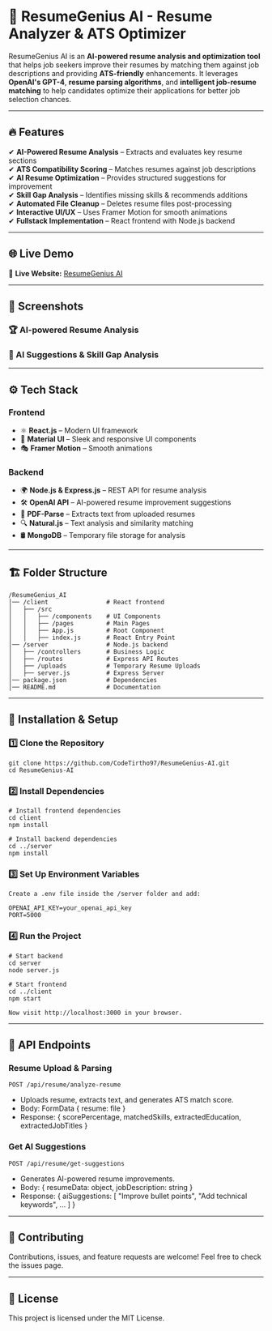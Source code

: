 # 🚀 ResumeGenius AI - Resume Analyzer & ATS Optimizer

ResumeGenius AI is an **AI-powered resume analysis and optimization tool** that helps job seekers improve their resumes by matching them against job descriptions and providing **ATS-friendly** enhancements. It leverages **OpenAI's GPT-4**, **resume parsing algorithms**, and **intelligent job-resume matching** to help candidates optimize their applications for better job selection chances.



---

## 🔥 Features

✔ **AI-Powered Resume Analysis** – Extracts and evaluates key resume sections  
✔ **ATS Compatibility Scoring** – Matches resumes against job descriptions  
✔ **AI Resume Optimization** – Provides structured suggestions for improvement  
✔ **Skill Gap Analysis** – Identifies missing skills & recommends additions  
✔ **Automated File Cleanup** – Deletes resume files post-processing  
✔ **Interactive UI/UX** – Uses Framer Motion for smooth animations  
✔ **Fullstack Implementation** – React frontend with Node.js backend  

---

## 🌐 Live Demo

🔗 **Live Website:** [ResumeGenius AI](https://resume-genius-ai.vercel.app/)

---

## 📸 Screenshots

### 🏆 AI-powered Resume Analysis


### 🎯 AI Suggestions & Skill Gap Analysis


---

## ⚙️ Tech Stack

### **Frontend**
- ⚛️ **React.js** – Modern UI framework  
- 🎨 **Material UI** – Sleek and responsive UI components  
- 🎭 **Framer Motion** – Smooth animations  

### **Backend**
- 🌍 **Node.js & Express.js** – REST API for resume analysis  
- 🛠 **OpenAI API** – AI-powered resume improvement suggestions  
- 📜 **PDF-Parse** – Extracts text from uploaded resumes  
- 🔍 **Natural.js** – Text analysis and similarity matching  
- 🛢 **MongoDB** – Temporary file storage for analysis  

---

## 🏗 Folder Structure

    /ResumeGenius_AI
    │── /client                # React frontend
    │   ├── /src
    │   │   ├── /components    # UI Components
    │   │   ├── /pages         # Main Pages
    │   │   ├── App.js         # Root Component
    │   │   ├── index.js       # React Entry Point
    │── /server                # Node.js backend
    │   ├── /controllers       # Business Logic
    │   ├── /routes            # Express API Routes
    │   ├── /uploads           # Temporary Resume Uploads
    │   ├── server.js          # Express Server
    │── package.json           # Dependencies
    │── README.md              # Documentation

---

## 🚀 Installation & Setup

### **1️⃣ Clone the Repository**

    git clone https://github.com/CodeTirtho97/ResumeGenius-AI.git
    cd ResumeGenius-AI

### 2️⃣ Install Dependencies

    # Install frontend dependencies
    cd client
    npm install

    # Install backend dependencies
    cd ../server
    npm install


### 3️⃣ Set Up Environment Variables
    Create a .env file inside the /server folder and add:

    OPENAI_API_KEY=your_openai_api_key
    PORT=5000


### 4️⃣ Run the Project

    # Start backend
    cd server
    node server.js

    # Start frontend
    cd ../client
    npm start

    Now visit http://localhost:3000 in your browser.

---

## 🎯 API Endpoints
### Resume Upload & Parsing

    POST /api/resume/analyze-resume

- Uploads resume, extracts text, and generates ATS match score.
- Body: FormData { resume: file }
- Response: { scorePercentage, matchedSkills, extractedEducation, extractedJobTitles }

### Get AI Suggestions

    POST /api/resume/get-suggestions

- Generates AI-powered resume improvements.
- Body: { resumeData: object, jobDescription: string }
- Response: { aiSuggestions: [ "Improve bullet points", "Add technical keywords", ... ] }

---

## 🤝 Contributing
Contributions, issues, and feature requests are welcome!
Feel free to check the issues page.

---

## 📜 License
This project is licensed under the MIT License.
